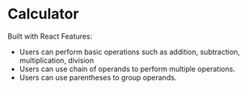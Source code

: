 # Calculator
Built with React
Features:
- Users can perform basic operations such as addition, subtraction, multiplication, division
- Users can use chain of operands to perform multiple operations.
- Users can use parentheses to group operands.
